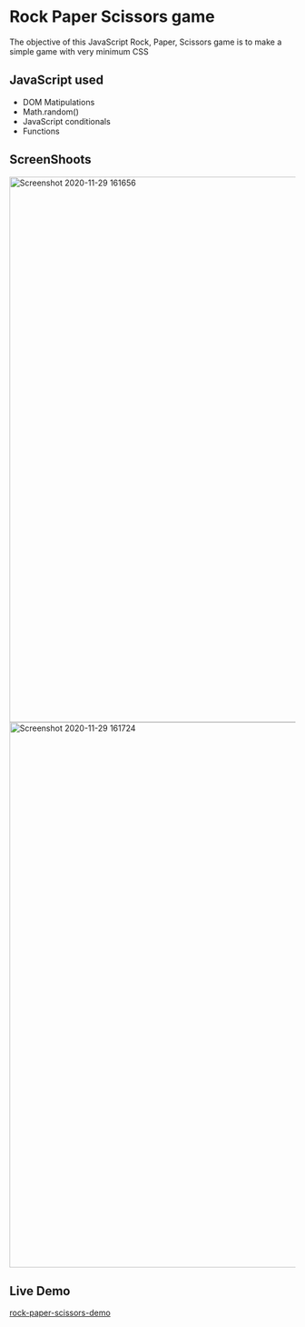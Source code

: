 # Rock Paper Scissors game
The objective of this JavaScript Rock, Paper, Scissors game is to make a simple game with very minimum CSS
## JavaScript used
* DOM Matipulations
* Math.random()
* JavaScript conditionals
* Functions
## ScreenShoots
<img width="960" alt="Screenshot 2020-11-29 161656" src="https://user-images.githubusercontent.com/72983747/100541599-766b7300-325e-11eb-9e10-5427962ce3da.png">
<img width="960" alt="Screenshot 2020-11-29 161724" src="https://user-images.githubusercontent.com/72983747/100541601-79fefa00-325e-11eb-81e5-f30e788105b4.png">

## Live Demo
[rock-paper-scissors-demo]()
